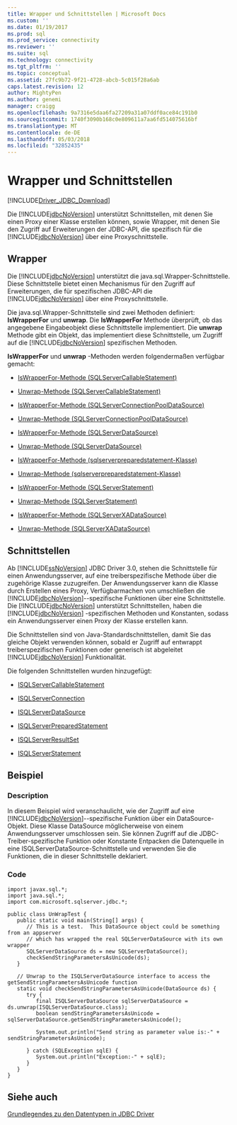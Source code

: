 ```yaml
---
title: Wrapper und Schnittstellen | Microsoft Docs
ms.custom: ''
ms.date: 01/19/2017
ms.prod: sql
ms.prod_service: connectivity
ms.reviewer: ''
ms.suite: sql
ms.technology: connectivity
ms.tgt_pltfrm: ''
ms.topic: conceptual
ms.assetid: 27fc9b72-9f21-4728-abcb-5c015f28a6ab
caps.latest.revision: 12
author: MightyPen
ms.author: genemi
manager: craigg
ms.openlocfilehash: 9a7316e5daa6fa27209a31a07ddf0ace84c191b0
ms.sourcegitcommit: 1740f3090b168c0e809611a7aa6fd514075616bf
ms.translationtype: MT
ms.contentlocale: de-DE
ms.lasthandoff: 05/03/2018
ms.locfileid: "32852435"
---
```

# <a name="wrappers-and-interfaces"></a>Wrapper und Schnittstellen
[!INCLUDE[Driver_JDBC_Download](../../includes/driver_jdbc_download.md)]

  Die [!INCLUDE[jdbcNoVersion](../../includes/jdbcnoversion_md.md)] unterstützt Schnittstellen, mit denen Sie einen Proxy einer Klasse erstellen können, sowie Wrapper, mit denen Sie den Zugriff auf Erweiterungen der JDBC-API, die spezifisch für die [!INCLUDE[jdbcNoVersion](../../includes/jdbcnoversion_md.md)] über eine Proxyschnittstelle.  
  
## <a name="wrappers"></a>Wrapper  
 Die [!INCLUDE[jdbcNoVersion](../../includes/jdbcnoversion_md.md)] unterstützt die java.sql.Wrapper-Schnittstelle. Diese Schnittstelle bietet einen Mechanismus für den Zugriff auf Erweiterungen, die für spezifischen JDBC-API die [!INCLUDE[jdbcNoVersion](../../includes/jdbcnoversion_md.md)] über eine Proxyschnittstelle.  
  
 Die java.sql.Wrapper-Schnittstelle sind zwei Methoden definiert: **IsWrapperFor** und **unwrap**. Die **IsWrapperFor** Methode überprüft, ob das angegebene Eingabeobjekt diese Schnittstelle implementiert. Die **unwrap** Methode gibt ein Objekt, das implementiert diese Schnittstelle, um Zugriff auf die [!INCLUDE[jdbcNoVersion](../../includes/jdbcnoversion_md.md)] spezifischen Methoden.  
  
 **IsWrapperFor** und **unwrap** -Methoden werden folgendermaßen verfügbar gemacht:  
  
-   [IsWrapperFor-Methode &#40;SQLServerCallableStatement&#41;](../../connect/jdbc/reference/iswrapperfor-method-sqlservercallablestatement.md)  
  
-   [Unwrap-Methode &#40;SQLServerCallableStatement&#41;](../../connect/jdbc/reference/unwrap-method-sqlservercallablestatement.md)  
  
-   [IsWrapperFor-Methode &#40;SQLServerConnectionPoolDataSource&#41;](../../connect/jdbc/reference/iswrapperfor-method-sqlserverconnectionpooldatasource.md)  
  
-   [Unwrap-Methode &#40;SQLServerConnectionPoolDataSource&#41;](../../connect/jdbc/reference/unwrap-method-sqlserverconnectionpooldatasource.md)  
  
-   [IsWrapperFor-Methode &#40;SQLServerDataSource&#41;](../../connect/jdbc/reference/iswrapperfor-method-sqlserverdatasource.md)  
  
-   [Unwrap-Methode &#40;SQLServerDataSource&#41;](../../connect/jdbc/reference/unwrap-method-sqlserverdatasource.md)  
  
-   [IsWrapperFor-Methode &#40;sqlserverpreparedstatement-Klasse&#41;](../../connect/jdbc/reference/iswrapperfor-method-sqlserverpreparedstatement.md)  
  
-   [Unwrap-Methode &#40;sqlserverpreparedstatement-Klasse&#41;](../../connect/jdbc/reference/unwrap-method-sqlserverpreparedstatement.md)  
  
-   [IsWrapperFor-Methode &#40;SQLServerStatement&#41;](../../connect/jdbc/reference/iswrapperfor-method-sqlserverstatement.md)  
  
-   [Unwrap-Methode &#40;SQLServerStatement&#41;](../../connect/jdbc/reference/unwrap-method-sqlserverstatement.md)  
  
-   [IsWrapperFor-Methode &#40;SQLServerXADataSource&#41;](../../connect/jdbc/reference/iswrapperfor-method-sqlserverxadatasource.md)  
  
-   [Unwrap-Methode &#40;SQLServerXADataSource&#41;](../../connect/jdbc/reference/unwrap-method-sqlserverxadatasource.md)  
  
## <a name="interfaces"></a>Schnittstellen  
 Ab [!INCLUDE[ssNoVersion](../../includes/ssnoversion_md.md)] JDBC Driver 3.0, stehen die Schnittstelle für einen Anwendungsserver, auf eine treiberspezifische Methode über die zugehörige Klasse zuzugreifen. Der Anwendungsserver kann die Klasse durch Erstellen eines Proxy, Verfügbarmachen von umschließen die [!INCLUDE[jdbcNoVersion](../../includes/jdbcnoversion_md.md)]--spezifische Funktionen über eine Schnittstelle. Die [!INCLUDE[jdbcNoVersion](../../includes/jdbcnoversion_md.md)] unterstützt Schnittstellen, haben die [!INCLUDE[jdbcNoVersion](../../includes/jdbcnoversion_md.md)] -spezifischen Methoden und Konstanten, sodass ein Anwendungsserver einen Proxy der Klasse erstellen kann.  
  
 Die Schnittstellen sind von Java-Standardschnittstellen, damit Sie das gleiche Objekt verwenden können, sobald er Zugriff auf entwrappt treiberspezifischen Funktionen oder generisch ist abgeleitet [!INCLUDE[jdbcNoVersion](../../includes/jdbcnoversion_md.md)] Funktionalität.  
  
 Die folgenden Schnittstellen wurden hinzugefügt:  
  
-   [ISQLServerCallableStatement](../../connect/jdbc/reference/isqlservercallablestatement-interface.md)  
  
-   [ISQLServerConnection](../../connect/jdbc/reference/isqlserverconnection-interface.md)  
  
-   [ISQLServerDataSource](../../connect/jdbc/reference/isqlserverdatasource-interface.md)  
  
-   [ISQLServerPreparedStatement](../../connect/jdbc/reference/isqlserverpreparedstatement-interface.md)  
  
-   [ISQLServerResultSet](../../connect/jdbc/reference/isqlserverresultset-interface.md)  
  
-   [ISQLServerStatement](../../connect/jdbc/reference/isqlserverstatement-interface.md)  
  
## <a name="example"></a>Beispiel  
  
### <a name="description"></a>Description  
 In diesem Beispiel wird veranschaulicht, wie der Zugriff auf eine [!INCLUDE[jdbcNoVersion](../../includes/jdbcnoversion_md.md)]--spezifische Funktion über ein DataSource-Objekt. Diese Klasse DataSource möglicherweise von einem Anwendungsserver umschlossen sein. Sie können Zugriff auf die JDBC-Treiber-spezifische Funktion oder Konstante Entpacken die Datenquelle in eine ISQLServerDataSource-Schnittstelle und verwenden Sie die Funktionen, die in dieser Schnittstelle deklariert.  
  
### <a name="code"></a>Code  
  
```  
import javax.sql.*;  
import java.sql.*;  
import com.microsoft.sqlserver.jdbc.*;  
  
public class UnWrapTest {  
   public static void main(String[] args) {  
      // This is a test.  This DataSource object could be something from an appserver   
      // which has wrapped the real SQLServerDataSource with its own wrapper  
      SQLServerDataSource ds = new SQLServerDataSource();  
      checkSendStringParametersAsUnicode(ds);  
   }  
  
   // Unwrap to the ISQLServerDataSource interface to access the getSendStringParametersAsUnicode function  
   static void checkSendStringParametersAsUnicode(DataSource ds) {  
      try {  
         final ISQLServerDataSource sqlServerDataSource = ds.unwrap(ISQLServerDataSource.class);  
         boolean sendStringParametersAsUnicode = sqlServerDataSource.getSendStringParametersAsUnicode();  
  
         System.out.println("Send string as parameter value is:-" + sendStringParametersAsUnicode);  
  
      } catch (SQLException sqlE) {  
         System.out.println("Exception:-" + sqlE);  
      }  
   }  
}  
```  
  
## <a name="see-also"></a>Siehe auch  
 [Grundlegendes zu den Datentypen in JDBC Driver](../../connect/jdbc/understanding-the-jdbc-driver-data-types.md)  
  
  
